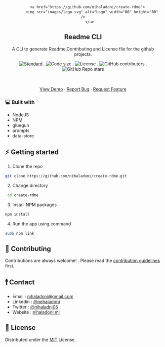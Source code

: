 <!-- PROJECT LOGO -->
<br />
<div align="center">

    
        <a href="https://github.com/nihaladoni/create-rdme">
            <img src="images/logo.svg" alt="Logo" width="80" height="80" />
          </a>
      



  <h2 align="center">Readme CLI</h2>

  <p align="center">
    A CLI to generate Readme,Contributing and License file for the github projects.
  </p>

<!-- Shields -->
  <div align="center">
    <a href="https://standardjs.com">
      <img src="https://img.shields.io/badge/code%20style-standard-brightgreen.svg?style=flat"
        alt="Standard" />
    </a>
.
    <img src="https://img.shields.io/github/languages/code-size/nihaladoni/create-rdme?style=flat-square" alt="Code size" />
.
    <img src="https://img.shields.io/github/license/nihaladoni/create-rdme?style=flat-square" alt="License" />
.
    <img alt="GitHub contributors" src="https://img.shields.io/github/contributors/nihaladoni/create-rdme?style=flat-square">
.
    <img alt="GitHub Repo stars" src="https://img.shields.io/github/stars/nihaladoni/create-rdme?style=social">

  </div>

  <br />
  <br />
  <p>
    <a href="https://github.com/nihaladoni/create-rdme ">View Demo</a>
    ·
    <a
      href="https://github.com/nihaladoni/create-rdme/issues"
      >Report Bug</a
    >
    ·
    <a
      href="https://github.com/nihaladoni/create-rdme/issues"
      >Request Feature</a
    >
  </p>
</div>

<!-- ABOUT THE PROJECT -->

### 💻 Built with

<ul>
  
  <li>NodeJS</li>
  
  <li>NPM</li>
  
  <li>gluegun</li>
  
  <li>prompts</li>
  
  <li>data-store</li>
  
</ul>



<!-- GETTING STARTED -->
## ⚡ Getting started

1. Clone the repo

```sh
git clone https://github.com/nihaladoni/create-rdme.git
```

2. Change directory

```sh
 cd create-rdme
```

3. Install NPM packages

```sh
npm install
```

4. Run the app using command

```sh
sudo npm link
```

<!-- CONTRIBUTING -->

## 🌟 Contributing

Contributions are always welcome! . Please read the [contribution guidelines](CONTRIBUTING) first.

<!-- CONTACT -->
## 🕴️ Contact

- Email : [nihaladoni@gmail.com](mailto:nihaladoni@gmail.com)
- Linkedin : [@nehaladoni](https://linkedin.com/in/nehaladoni)
- Twitter : [@nihaladni05](https://twitter.com/nihaladni05)
- Website : [nihaladoni.ml](nihaladoni.ml)


<!-- LICENSE -->
## 🔔 License

Distributed under the [MIT](LICENSE) License.
